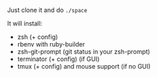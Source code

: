 Just clone it and do `./space`

It will install:
- zsh (+ config)
- rbenv with ruby-builder
- zsh-git-prompt (git status in your zsh-prompt)
- terminator (+ config) (if GUI)
- tmux (+ config) and mouse support (if no GUI)
